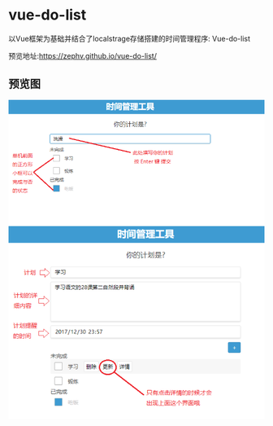 # vue-do-list
以Vue框架为基础并结合了localstrage存储搭建的时间管理程序: Vue-do-list

预览地址:https://zephv.github.io/vue-do-list/
## 预览图
![预览图1](https://github.com/ZephV/vue-do-list/blob/master/Screentshots/p1.png?raw=true)
![预览图2](https://github.com/ZephV/vue-do-list/blob/master/Screentshots/p2.png)
